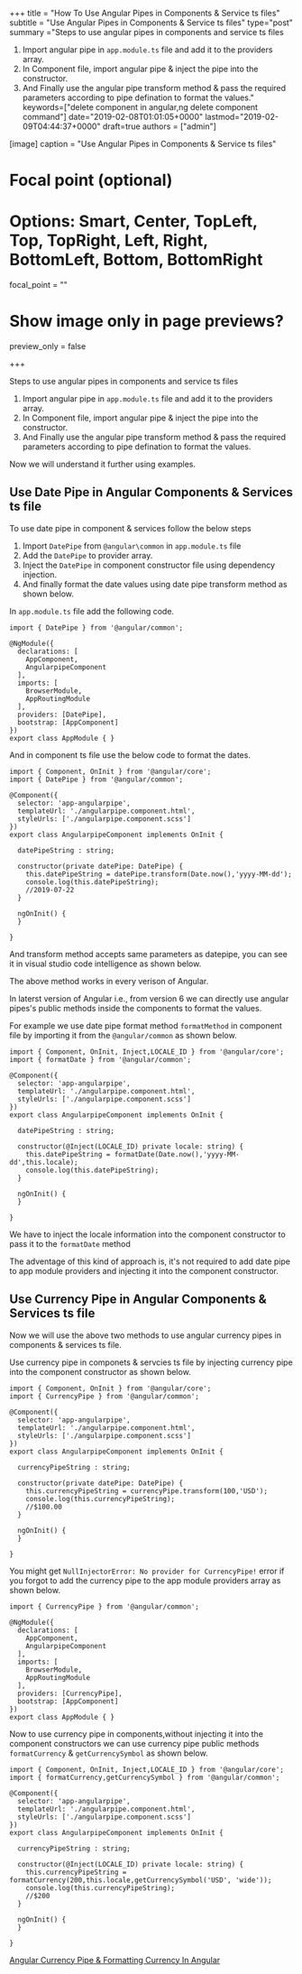 +++
title = "How To Use Angular Pipes in Components & Service ts files"
subtitle = "Use Angular Pipes in Components & Service ts files"
type="post"
summary ="Steps to use angular pipes in components and service ts files 
  1. Import angular pipe in `app.module.ts` file and add it to the providers array.
  2. In Component file, import angular pipe & inject the pipe into the constructor.
  3. And Finally use the angular pipe transform method & pass the required parameters according     to pipe defination to format the values."
keywords=["delete component in angular,ng delete component command"]
date="2019-02-08T01:01:05+0000"
lastmod="2019-02-09T04:44:37+0000"
draft=true
authors = ["admin"]

[image]
  caption = "Use Angular Pipes in Components & Service ts files"

  # Focal point (optional)
  # Options: Smart, Center, TopLeft, Top, TopRight, Left, Right, BottomLeft, Bottom, BottomRight
  focal_point = ""

  # Show image only in page previews?
  preview_only = false

+++

Steps to use angular pipes in components and service ts files

  1. Import angular pipe in `app.module.ts` file and add it to the providers array.
  2. In Component file, import angular pipe & inject the pipe into the constructor.
  3. And Finally use the angular pipe transform method & pass the required parameters according     to pipe defination to format the values.

Now we will understand it further using examples.

## Use Date Pipe in Angular Components & Services ts file

To use date pipe in component & services follow the below steps

1. Import `DatePipe` from `@angular\common` in `app.module.ts` file
2. Add the `DatePipe` to provider array.
3. Inject the `DatePipe` in component constructor file using dependency injection.
4. And finally format the date values using date pipe transform method as shown below.

In `app.module.ts` file add the following code.

```
import { DatePipe } from '@angular/common';

@NgModule({
  declarations: [
    AppComponent,
    AngularpipeComponent
  ],
  imports: [
    BrowserModule,
    AppRoutingModule
  ],
  providers: [DatePipe],
  bootstrap: [AppComponent]
})
export class AppModule { }
```

And in component ts file use the below code to format the dates.

```
import { Component, OnInit } from '@angular/core';
import { DatePipe } from '@angular/common';

@Component({
  selector: 'app-angularpipe',
  templateUrl: './angularpipe.component.html',
  styleUrls: ['./angularpipe.component.scss']
})
export class AngularpipeComponent implements OnInit {

  datePipeString : string;

  constructor(private datePipe: DatePipe) { 
    this.datePipeString = datePipe.transform(Date.now(),'yyyy-MM-dd');
    console.log(this.datePipeString);
    //2019-07-22
  }

  ngOnInit() {
  }

}
```

And transform method accepts same parameters as datepipe, you can see it in visual studio code intelligence as shown below.

The above method works in every verison of Angular.

In laterst version of Angular i.e., from version 6 we can directly use angular pipes's public methods inside the components to format the values.

For example we use date pipe format method `formatMethod` in component file by importing it from the `@angular/common` as shown below.


```
import { Component, OnInit, Inject,LOCALE_ID } from '@angular/core';
import { formatDate } from '@angular/common';

@Component({
  selector: 'app-angularpipe',
  templateUrl: './angularpipe.component.html',
  styleUrls: ['./angularpipe.component.scss']
})
export class AngularpipeComponent implements OnInit {

  datePipeString : string;

  constructor(@Inject(LOCALE_ID) private locale: string) { 
    this.datePipeString = formatDate(Date.now(),'yyyy-MM-dd',this.locale);
    console.log(this.datePipeString);
  }

  ngOnInit() {
  }

}
```

We have to inject the locale information into the component constructor to pass it to the `formatDate` method

The adventage of this kind of approach is, it's not required to add date pipe to app module providers and injecting it into the component constructor.

## Use Currency Pipe in Angular Components & Services ts file

Now we will use the above two methods to use angular currency pipes in components & services ts file.

Use currency pipe in componets & servcies ts file by injecting currency pipe into the component constructor as shown below.

```
import { Component, OnInit } from '@angular/core';
import { CurrencyPipe } from '@angular/common';

@Component({
  selector: 'app-angularpipe',
  templateUrl: './angularpipe.component.html',
  styleUrls: ['./angularpipe.component.scss']
})
export class AngularpipeComponent implements OnInit {

  currencyPipeString : string;

  constructor(private datePipe: DatePipe) { 
    this.currencyPipeString = currencyPipe.transform(100,'USD');
    console.log(this.currencyPipeString);
    //$100.00
  }

  ngOnInit() {
  }

}
```

You might get `NullInjectorError: No provider for CurrencyPipe!` error if you forgot to add the currency pipe to the app module providers array as shown below.

```
import { CurrencyPipe } from '@angular/common';

@NgModule({
  declarations: [
    AppComponent,
    AngularpipeComponent
  ],
  imports: [
    BrowserModule,
    AppRoutingModule
  ],
  providers: [CurrencyPipe],
  bootstrap: [AppComponent]
})
export class AppModule { }
```

Now to use currency pipe in components,without injecting it into the component constructors we can use currency pipe public methods `formatCurrency` & `getCurrencySymbol` as shown below.

```
import { Component, OnInit, Inject,LOCALE_ID } from '@angular/core';
import { formatCurrency,getCurrencySymbol } from '@angular/common';

@Component({
  selector: 'app-angularpipe',
  templateUrl: './angularpipe.component.html',
  styleUrls: ['./angularpipe.component.scss']
})
export class AngularpipeComponent implements OnInit {

  currencyPipeString : string;

  constructor(@Inject(LOCALE_ID) private locale: string) { 
    this.currencyPipeString = formatCurrency(200,this.locale,getCurrencySymbol('USD', 'wide'));
    console.log(this.currencyPipeString);
    //$200
  }

  ngOnInit() {
  }

}
```

[Angular Currency Pipe & Formatting Currency In Angular](https://www.angularjswiki.com/angular/angular-currency-pipe-formatting-currency-in-angular/) 




